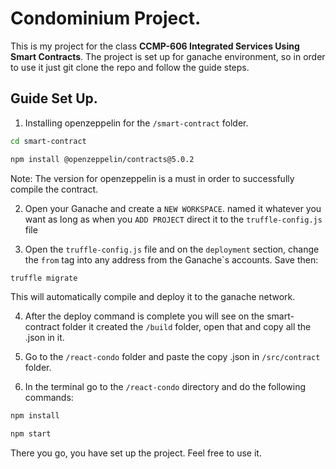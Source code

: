 # Condominium Project.

This is my project for the class **CCMP-606 Integrated Services Using Smart Contracts**. The project is set up for ganache environment, so in order to use it just git clone the repo and follow the guide steps.

## Guide Set Up.

1. Installing openzeppelin for the `/smart-contract` folder.

```bash
cd smart-contract

npm install @openzeppelin/contracts@5.0.2
```
Note: The version for openzeppelin is a must in order to successfully compile the contract.

2. Open your Ganache and create a `NEW WORKSPACE`. named it whatever you want as long as when you `ADD PROJECT` direct it to the `truffle-config.js` file

3. Open the `truffle-config.js` file and on the `deployment` section, change the `from` tag into any address from the Ganache`s accounts. Save then:
```bash
truffle migrate
```
This will automatically compile and deploy it to the ganache network.

4. After the deploy command is complete you will see on the smart-contract folder it created the `/build` folder, open that and copy all the .json in it.

5. Go to the `/react-condo` folder and paste the copy .json in `/src/contract` folder.

6. In the terminal go to the `/react-condo` directory and do the following commands:

```bash
npm install

npm start
```

There you go, you have set up the project. Feel free to use it.
